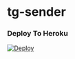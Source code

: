 # tg-sender


### Deploy To Heroku</h4>

[![Deploy](https://www.herokucdn.com/deploy/button.svg)](https://heroku.com/deploy?template=https://github.com/yklym/tgMailSender)
